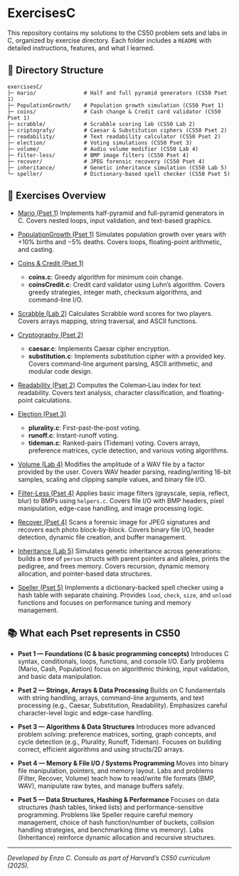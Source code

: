 # ExercisesC

This repository contains my solutions to the CS50 problem sets and labs in C, organized by exercise directory. Each folder includes a `README` with detailed instructions, features, and what I learned.

## 📂 Directory Structure

```
exercisesC/
├─ mario/               # Half and full pyramid generators (CS50 Pset 1)
├─ PopulationGrowth/    # Population growth simulation (CS50 Pset 1)
├─ coins/               # Cash change & Credit card validator (CS50 Pset 1)
├─ scrabble/            # Scrabble scoring lab (CS50 Lab 2)
├─ criptografy/         # Caesar & Substitution ciphers (CS50 Pset 2)
├─ readability/         # Text readability calculator (CS50 Pset 2)
├─ election/            # Voting simulations (CS50 Pset 3)
├─ volume/              # Audio volume modifier (CS50 Lab 4)
├─ filter-less/         # BMP image filters (CS50 Pset 4)
├─ recover/             # JPEG forensic recovery (CS50 Pset 4)
├─ inheritance/         # Genetic inheritance simulation (CS50 Lab 5)
└─ speller/             # Dictionary-based spell checker (CS50 Pset 5)
```

## 📖 Exercises Overview

* [Mario (Pset 1)](00mario-pset1)
  Implements half-pyramid and full-pyramid generators in C. Covers nested loops, input validation, and text-based graphics.

* [PopulationGrowth (Pset 1)](01PopulationGrowth-pset1)
  Simulates population growth over years with +10% births and −5% deaths. Covers loops, floating-point arithmetic, and casting.

* [Coins & Credit (Pset 1)](02coins-pset1)

  * **coins.c**: Greedy algorithm for minimum coin change.
  * **coinsCredit.c**: Credit card validator using Luhn’s algorithm.
    Covers greedy strategies, integer math, checksum algorithms, and command-line I/O.

* [Scrabble (Lab 2)](03scrabble-pset2)
  Calculates Scrabble word scores for two players. Covers arrays mapping, string traversal, and ASCII functions.

* [Cryptography (Pset 2)](04criptografy-pset2)

  * **caesar.c**: Implements Caesar cipher encryption.
  * **substitution.c**: Implements substitution cipher with a provided key.
    Covers command-line argument parsing, ASCII arithmetic, and modular code design.

* [Readability (Pset 2)](05readability-pset2)
  Computes the Coleman‑Liau index for text readability. Covers text analysis, character classification, and floating-point calculations.

* [Election (Pset 3)](06election-pset3)

  * **plurality.c**: First-past-the-post voting.
  * **runoff.c**: Instant-runoff voting.
  * **tideman.c**: Ranked-pairs (Tideman) voting.
    Covers arrays, preference matrices, cycle detection, and various voting algorithms.
    
* [Volume (Lab 4)](07volume-pset4)
  Modifies the amplitude of a WAV file by a factor provided by the user. Covers WAV header parsing, reading/writing 16-bit samples, scaling and clipping sample values, and binary file I/O.

* [Filter-Less (Pset 4)](08filter-less-pset4)
  Applies basic image filters (grayscale, sepia, reflect, blur) to BMPs using `helpers.c`. Covers file I/O with BMP headers, pixel manipulation, edge-case handling, and image processing logic.

* [Recover (Pset 4)](09recover-pset4)
  Scans a forensic image for JPEG signatures and recovers each photo block-by-block. Covers binary file I/O, header detection, dynamic file creation, and buffer management.

* [Inheritance (Lab 5)](10inheritance-pset5)
  Simulates genetic inheritance across generations: builds a tree of `person` structs with parent pointers and alleles, prints the pedigree, and frees memory. Covers recursion, dynamic memory allocation, and pointer-based data structures.

* [Speller (Pset 5)](11speller-pset5)
  Implements a dictionary-backed spell checker using a hash table with separate chaining. Provides `load`, `check`, `size`, and `unload` functions and focuses on performance tuning and memory management.

## 📚 What each Pset represents in CS50

* **Pset 1 — Foundations (C & basic programming concepts)**
  Introduces C syntax, conditionals, loops, functions, and console I/O. Early problems (Mario, Cash, Population) focus on algorithmic thinking, input validation, and basic data manipulation.

* **Pset 2 — Strings, Arrays & Data Processing**
  Builds on C fundamentals with string handling, arrays, command-line arguments, and text processing (e.g., Caesar, Substitution, Readability). Emphasizes careful character-level logic and edge-case handling.

* **Pset 3 — Algorithms & Data Structures**
  Introduces more advanced problem solving: preference matrices, sorting, graph concepts, and cycle detection (e.g., Plurality, Runoff, Tideman). Focuses on building correct, efficient algorithms and using structs/2D arrays.

* **Pset 4 — Memory & File I/O / Systems Programming**
  Moves into binary file manipulation, pointers, and memory layout. Labs and problems (Filter, Recover, Volume) teach how to read/write file formats (BMP, WAV), manipulate raw bytes, and manage buffers safely.

* **Pset 5 — Data Structures, Hashing & Performance**
  Focuses on data structures (hash tables, linked lists) and performance-sensitive programming. Problems like Speller require careful memory management, choice of hash function/number of buckets, collision handling strategies, and benchmarking (time vs memory). Labs (Inheritance) reinforce dynamic allocation and recursive structures.

---

*Developed by Enzo C. Consulo as part of Harvard’s CS50 curriculum (2025).*
